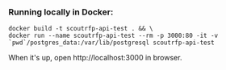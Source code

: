 ### Running locally in Docker:
```
docker build -t scoutrfp-api-test . && \
docker run --name scoutrfp-api-test --rm -p 3000:80 -it -v `pwd`/postgres_data:/var/lib/postgresql scoutrfp-api-test
```
When it's up, open http://localhost:3000 in browser.